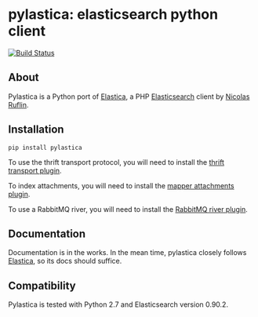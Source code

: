pylastica: elasticsearch python client
======================================
[![Build Status](https://secure.travis-ci.org/jlinn/pylastica.png?branch=master)](http://travis-ci.org/jlinn/pylastica)

About
-----
Pylastica is a Python port of [Elastica](https://github.com/ruflin/Elastica), a PHP [Elasticsearch](http://www.elasticsearch.org/) client
by [Nicolas Ruflin](https://github.com/ruflin).

Installation
------------
```
pip install pylastica
```

To use the thrift transport protocol, you will need to install the [thrift transport plugin](https://github.com/elasticsearch/elasticsearch-transport-thrift).

To index attachments, you will need to install the [mapper attachments plugin](https://github.com/elasticsearch/elasticsearch-mapper-attachments).

To use a RabbitMQ river, you will need to install the [RabbitMQ river plugin](https://github.com/elasticsearch/elasticsearch-river-rabbitmq/blob/master/README.md).


Documentation
-------------
Documentation is in the works. In the mean time, pylastica closely follows [Elastica](https://github.com/ruflin/Elastica), so its docs
  should suffice.

Compatibility
-------------
Pylastica is tested with Python 2.7 and Elasticsearch version 0.90.2.